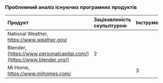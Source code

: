### Проблемний аналіз існуючих програмних продуктів
|Продукт|Зацікавленість скульптурою|Інструмент|Температура середовища|Тип ліцензії|Примітка|
|:-     |:-                    |:-        |:-                  |:-          |:-      |
|National Weather, https://www.weather.gov/|||1|FreeWare||
|Blender, [https://www.personalcapital.com/](https://www.blender.org/)|2|||FreeWare||
|Mi Home, https://www.mihomes.com/||3||FreeWare||
